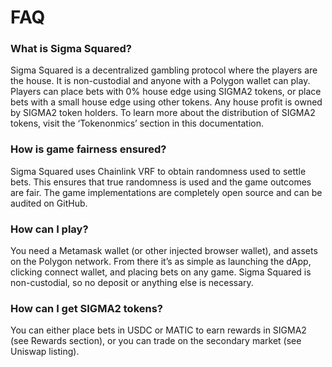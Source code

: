 # FAQ

### What is Sigma Squared?

Sigma Squared is a decentralized gambling protocol where the players are the house. It is non-custodial and anyone with a Polygon wallet can play. Players can place bets with 0% house edge using SIGMA2 tokens, or place bets with a small house edge using other tokens. Any house profit is owned by SIGMA2 token holders. To learn more about the distribution of SIGMA2 tokens, visit the ‘Tokenonmics’ section in this documentation.

### How is game fairness ensured?

Sigma Squared uses Chainlink VRF to obtain randomness used to settle bets. This ensures that true randomness is used and the game outcomes are fair. The game implementations are completely open source and can be audited on GitHub.

### How can I play?

You need a Metamask wallet (or other injected browser wallet), and assets on the Polygon network. From there it’s as simple as launching the dApp, clicking connect wallet, and placing bets on any game. Sigma Squared is non-custodial, so no deposit or anything else is necessary.

### How can I get SIGMA2 tokens?

You can either place bets in USDC or MATIC to earn rewards in SIGMA2 (see Rewards section), or you can trade on the secondary market (see Uniswap listing).
